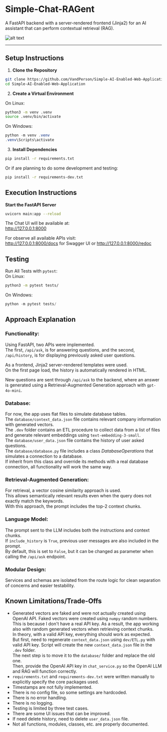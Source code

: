 # Simple-Chat-RAGent

A FastAPI backend with a server-rendered frontend (Jinja2) for an AI assistant that can perform contextual retrieval (RAG).

![alt text](assets/chat_example.png)

---

## Setup Instructions

1) **Clone the Repository**
```bash
git clone https://github.com/VandPerson/Simple-AI-Enabled-Web-Application.git
cd Simple-AI-Enabled-Web-Application
```
2) **Create a Virtual Environment**

On Linux:
```bash
python3 -m venv .venv
source .venv/bin/activate
```
On Windows:
```powershell
python -m venv .venv
.venv\Scripts\activate
```
3) **Install Dependencies**
```bash
pip install -r requirements.txt
```
Or if are planning to do some development and testing:
```bash
pip install -r requirements-dev.txt
```

## Execution Instructions

**Start the FastAPI Server**
```bash
uvicorn main:app --reload
```
The Chat UI will be available at:  
http://127.0.0.1:8000

For observe all available APIs visit:  
http://127.0.0.1:8000/docs for Swagger UI or http://127.0.0.1:8000/redoc

## Testing

Run All Tests with `pytest`:  
On Linux:
```bash
python3 -m pytest tests/
```
On Windows:
```powershell
python -m pytest tests/
```

## Approach Explanation

### **Functionality:**
Using FastAPI, two APIs were implemented.  
The first, `/api/ask`, is for answering questions, and the second, `/api/history`, is for displaying previously asked user questions.

As a frontend, Jinja2 server-rendered templates were used.  
On the first page load, the history is automatically rendered in HTML.

New questions are sent through `/api/ask` to the backend, where an answer is generated using a Retrieval-Augmented Generation approach with `gpt-4o-mini`.

### **Database:**
For now, the app uses flat files to simulate database tables.  
The `database/context_data.json` file contains relevant company information with generated vectors.  
The `.dev` folder contains an ETL procedure to collect data from a list of files and generate relevant embeddings using `text-embedding-3-small`.  
The `database/user_data.json` file contains the history of user asked questions.  
The `database/database.py` file includes a class *DatabaseOperations* that simulates a connection to a database.  
If inherit from this class and override its methods with a real database connection, all functionality will work the same way.

### **Retrieval-Augmented Generation:**  
For retrieval, a vector cosine similarity approach is used.  
This allows semantically relevant results even when the query does not exactly match the keywords.  
With this approach, the prompt includes the top-2 context chunks.

### **Language Model:**  
The prompt sent to the LLM includes both the instructions and context chunks.  
If `include_history` is `True`, previous user messages are also included in the prompt.  
By default, this is set to `False`, but it can be changed as parameter when calling the `/api/ask` endpoint.

### **Modular Design:**  
Services and schemas are isolated from the route logic for clean separation of concerns and easier testability.

## Known Limitations/Trade-Offs

- Generated vectors are faked and were not actually created using OpenAI API. Faked vectors were created using `numpy` random numbers. This is because I don't have a real API key. As a result, the app working also with random generated vectors when retrieving context chunks.  
In theory, with a valid API key, everything should work as expected.  
But first, need to regenerate `context_data.json` using `dev/ETL.py` with valid API key. Script will create the new `context_data.json` file in the `.dev` folder.  
The next step is to move it to the `database/` folder and replace the old one.  
Then, provide the OpenAI API key in `chat_service.py` so the OpenAI LLM and RAG will function correctly.
- `requirements.txt` and `requirements-dev.txt` were written manually to explicitly specify the core packages used.
- Timestamps are not fully implemented.
- There is no config file, so some settings are hardcoded.
- There is no error handling.
- There is no logging.
- Testing is limited by three test cases.
- There are some UI issues that can be improved.
- If need delete history, need to delete `user_data.json` file.
- Not all functions, modules, classes, etc. are properly documented.
